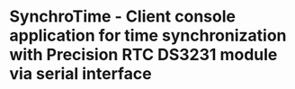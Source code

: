 # SynchroTime - Client console application for time synchronization with Precision RTC DS3231 module via serial interface
